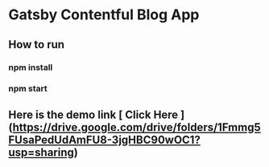 # Gatsby Contentful Blog App

## How to run

### npm install

### npm start

## Here is the demo link [ Click Here ] (https://drive.google.com/drive/folders/1Fmmg5FUsaPedUdAmFU8-3jgHBC90wOC1?usp=sharing)
